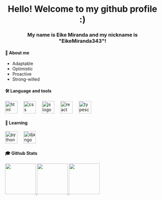 <h1 align='center'> Hello! Welcome to my github profile :)</h1>

<h3 align='center'>My name is Eike Miranda and my nickname is "EikeMiranda343"!</h3>

<h4>👋 About me</h4>

- Adaptable
- Optimistic
- Proactive
- Strong-willed

<h4 align="left">🛠 Language and tools</h4>

<div align='left'>
  <img src="https://cdn.jsdelivr.net/gh/devicons/devicon@latest/icons/html5/html5-original-wordmark.svg" height=40 alt="html logo"/>
  <img width="12" />
  <img src="https://cdn.jsdelivr.net/gh/devicons/devicon@latest/icons/css3/css3-original-wordmark.svg" height=40 alt="css logo"/>
  <img width="12" />
  <img src="https://cdn.jsdelivr.net/gh/devicons/devicon@latest/icons/javascript/javascript-original.svg" height=40 alt="js logo"/>
  <img width="12" />
  <img src="https://cdn.jsdelivr.net/gh/devicons/devicon@latest/icons/react/react-original-wordmark.svg" height=40 alt="react logo"/>
  <img width="12" />
  <img src="https://cdn.jsdelivr.net/gh/devicons/devicon@latest/icons/typescript/typescript-original.svg" height=40 alt="typescript logo"/>
</div>

<h4 align="left">🔭 Learning</h4>

<div align='left'>
  <img src="https://cdn.jsdelivr.net/gh/devicons/devicon@latest/icons/python/python-original-wordmark.svg" height=40 alt="python logo"/>
  <img width="12" />
  <img src="https://cdn.jsdelivr.net/gh/devicons/devicon@latest/icons/django/django-plain.svg" height=40 alt="django logo"/>         
</div>

<h4 align="left">🎓 Github Stats</h4>

<div>
<a href="https://github.com/EikeMiranda343">
<img loading="lazy" height="100em" src="https://github-readme-stats.vercel.app/api?username=EikeMiranda343&show_icons=true"/>
<img loading="lazy" height="100em" src="https://github-readme-stats.vercel.app/api/top-langs/?username=EikeMiranda343&layout=compact"/>
<img loading="lazy" height="100em" src="https://streak-stats.demolab.com/?user=EikeMiranda343"/>
<div>


